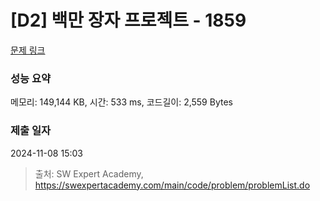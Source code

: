 # [D2] 백만 장자 프로젝트 - 1859 

[문제 링크](https://swexpertacademy.com/main/code/problem/problemDetail.do?contestProbId=AV5LrsUaDxcDFAXc) 

### 성능 요약

메모리: 149,144 KB, 시간: 533 ms, 코드길이: 2,559 Bytes

### 제출 일자

2024-11-08 15:03



> 출처: SW Expert Academy, https://swexpertacademy.com/main/code/problem/problemList.do